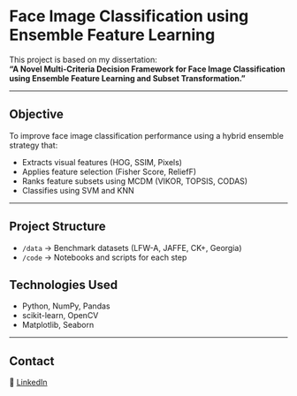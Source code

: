 # Face Image Classification using Ensemble Feature Learning

This project is based on my dissertation:  
**“A Novel Multi-Criteria Decision Framework for Face Image Classification using Ensemble Feature Learning and Subset Transformation.”**

---

## Objective

To improve face image classification performance using a hybrid ensemble strategy that:
- Extracts visual features (HOG, SSIM, Pixels)
- Applies feature selection (Fisher Score, ReliefF)
- Ranks feature subsets using MCDM (VIKOR, TOPSIS, CODAS)
- Classifies using SVM and KNN

---

##  Project Structure

- `/data` → Benchmark datasets (LFW-A, JAFFE, CK+, Georgia)
- `/code` → Notebooks and scripts for each step



##  Technologies Used

- Python, NumPy, Pandas
- scikit-learn, OpenCV
- Matplotlib, Seaborn

---

## Contact

🔗 [LinkedIn](https://www.linkedin.com/in/arya-tk-4785842b4/)

